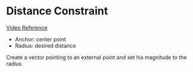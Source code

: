 # Distance Constraint 

[Video Reference](https://www.youtube.com/watch?v=qlfh_rv6khY)

- Anchor: center point
- Radius: desired distance

Create a vector pointing to an external point and set his magnitude to the radius
